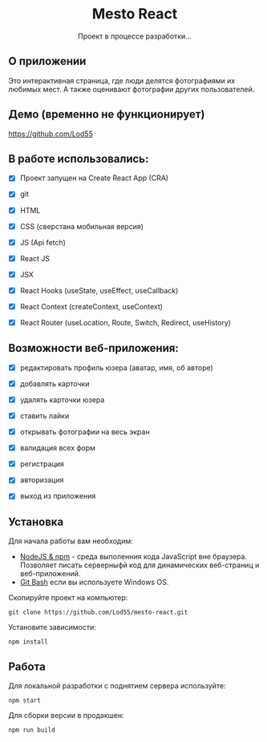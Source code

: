 <h1 align="center">
  Mesto React
</h1>

<p align="center">
  Проект в процессе разработки...
</p>


## О приложении
Это интерактивная страница, где люди делятся фотографиями их любимых мест.
А также оценивают фотографии других пользователей.

## Демо (временно не функционирует)
<!-- https://lod55.github.io/mesto-react/ -->
https://github.com/Lod55

## В работе использовались:
- [X] Проект запущен на Create React App (CRA)
- [X] git
- [X] HTML 
- [X] CSS (сверстана мобильная версия)
- [X] JS (Api fetch)
- [X] React JS
- [X] JSX
- [X] React Hooks (useState, useEffect, useCallback)
- [X] React Context (createContext, useContext)
- [X] React Router (useLocation, Route, Switch, Redirect, useHistory)



## Возможности веб-приложения:
- [X] редактировать профиль юзера (аватар, имя, об авторе)
- [X] добавлять карточки
- [X] удалять карточки юзера
- [X] ставить лайки
- [X] открывать фотографии на весь экран
- [X] валидация всех форм
- [X] регистрация
- [X] авторизация
- [X] выход из приложения


## Установка

Для начала работы вам необходим:

- <a href="https://nodejs.org/en/">NodeJS & npm<a> - среда выполенния кода JavaScript вне браузера. Позволяет писать серверныфй код для динамических веб-страниц и веб-приложений.
- <a href="https://gitforwindows.org/">Git Bash<a> если вы используете Windows OS.


Скопируйте проект на компьютер:

```
git clone https://github.com/Lod55/mesto-react.git
```

Установите зависимости:

```
npm install
```

## Работа

Для локальной разработки с поднятием сервера используйте:

```
npm start
```

Для сборки версии в продакшен:

```
npm run build
```
